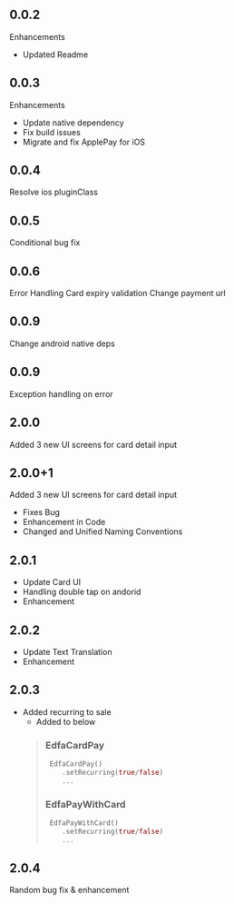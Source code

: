 ## 0.0.2
Enhancements
- Updated Readme

## 0.0.3
Enhancements
- Update native dependency
- Fix build issues
- Migrate and fix ApplePay for iOS

## 0.0.4
Resolve ios pluginClass

## 0.0.5
Conditional bug fix

## 0.0.6
Error Handling
Card expiry validation
Change payment url

## 0.0.9
Change android native deps

## 0.0.9
Exception handling on error

## 2.0.0
Added 3 new UI screens for card detail input

## 2.0.0+1
Added 3 new UI screens for card detail input
 - Fixes Bug
 - Enhancement in Code
 - Changed and Unified Naming Conventions

## 2.0.1
- Update Card UI
- Handling double tap on andorid
- Enhancement

## 2.0.2
- Update Text Translation
- Enhancement

## 2.0.3
- Added recurring to sale
  - Added to below
  >   ### EdfaCardPay
  >   ```dart
  >    EdfaCardPay()
  >       .setRecurring(true/false)
  >       ...
  >   ```
  >   ### EdfaPayWithCard
  >   ```dart
  >    EdfaPayWithCard()
  >       .setRecurring(true/false)
  >       ...
  >   ```

## 2.0.4
Random bug fix & enhancement